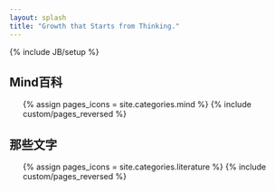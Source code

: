```yaml
---
layout: splash
title: "Growth that Starts from Thinking."
---
```

{% include JB/setup %}

## Mind百科 

<ul class="thumbnails">
  {% assign pages_icons = site.categories.mind %}
  {% include custom/pages_reversed %}
</ul>

## 那些文字

<ul class="thumbnails">
  {% assign pages_icons = site.categories.literature %}
  {% include custom/pages_reversed %}
</ul>
